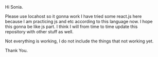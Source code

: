 Hi Sonia.

Please use locahost so it gonna work
I have tried some react.js here because I am practicing js and etc according to this language now. I hope this gonna be like js part. 
I think I will from time to time update this repository with other stuff as well. 

Not everything is working, I do not include the things that not working yet. 

Thank You. 
